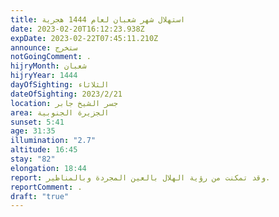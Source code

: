 ```yaml
---
title: استهلال شهر شعبان لعام 1444 هجرية
date: 2023-02-20T16:12:23.938Z
expDate: 2023-02-22T07:45:11.210Z
announce: ستخرج
notGoingComment: .
hijryMonth: شعبان
hijryYear: 1444
dayOfSighting: الثلاثاء
dateOfSighting: 2023/2/21
location: جسر الشيخ جابر
area: الجزيرة الجنوبية
sunset: 5:41
age: 31:35
illumination: "2.7"
altitude: 16:45
stay: "82"
elongation: 18:44
report: وقد تمكنت من رؤية الهلال بالعين المجردة وبالمناظير.
reportComment: .
draft: "true"
---
```

